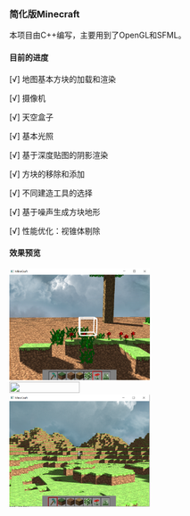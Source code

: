 ### 简化版Minecraft



本项目由C++编写，主要用到了OpenGL和SFML。

#### 目前的进度

[√] 地图基本方块的加载和渲染

[√] 摄像机

[√] 天空盒子

[√] 基本光照

[√] 基于深度贴图的阴影渲染

[√] 方块的移除和添加

[√] 不同建造工具的选择

[√] 基于噪声生成方块地形

[√] 性能优化：视锥体剔除

#### 效果预览
<img src="https://github.com/SliverySky/Simplified-Minecraft/blob/master/figures/demo.png" width=50% height=50%>
<img src="https://github.com/SliverySky/Simplified-Minecraft/blob/master/figures/demo1.png" width=50% height=50%>
<img src="https://github.com/SliverySky/Simplified-Minecraft/blob/master/figures/demo2.png" width=50% height=50%>




